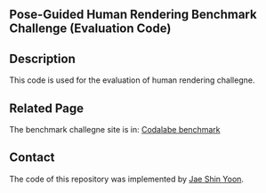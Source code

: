 ## Pose-Guided Human Rendering Benchmark Challenge (Evaluation Code)


## Description

This code is used for the evaluation of human rendering challegne.


## Related Page

The benchmark challegne site is in: [Codalabe benchmark](https://competitions.codalab.org/competitions/35349#learn_the_details) 



## Contact
The code of this repository was implemented by [Jae Shin Yoon](mailto:jsyoon@umn.edu).
